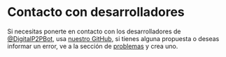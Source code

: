 # Contacto con desarrolladores

Si necesitas ponerte en contacto con los desarrolladores de [@DigitalP2PBot](https://t.me/DigitalP2PBot), usa [nuestro GitHub](https://github.com/DigitalP2PBot/bot), si tienes alguna propuesta o deseas informar un error, ve a la sección de [problemas](https://github.com/DigitalP2PBot/bot/issues) y crea uno.
